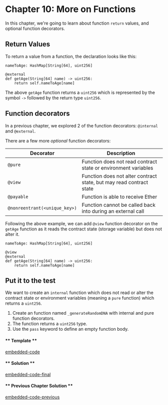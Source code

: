 # Chapter 10: More on Functions

In this chapter, we're going to learn about function `return` values, and optional function decorators.

## Return Values

To return a value from a function, the declaration looks like this:

```vyper
nameToAge: HashMap[String[64], uint256]

@external
def getAge(String[64] name) -> uint256:
    return self.nameToAge[name]
```

The above `getAge` function returns a `uint256` which is represented by the symbol `->` followed by the return type `uint256`.

## Function decorators

In a previous chapter, we explored 2 of the function decorators: `@internal` and `@external`.

There are a few more _optional_ function decorators:

| Decorator                     | Description                                                         |
| ----------------------------- | ------------------------------------------------------------------- |
| `@pure`                       | Function does not read contract state or environment variables      |
| `@view`                       | Function does not alter contract state, but may read contract state |
| `@payable`                    | Function is able to receive Ether                                   |
| `@nonreentrant(<unique_key>)` | Function cannot be called back into during an external call         |

Following the above example, we can add `@view` function decorator on the `getAge` function as it reads the contract state (storage variable) but does not alter it.

```vyper
nameToAge: HashMap[String[64], uint256]

@view
@external
def getAge(String[64] name) -> uint256:
    return self.nameToAge[name]
```

## Put it to the test

We want to create an `internal` function which does not read or alter the contract state or environment variables (meaning a `pure` function) which returns a `uint256`.

1. Create an function named `_generateRandomDNA` with internal and pure function decorators.
2. The function returns a `uint256` type.
3. Use the `pass` keyword to define an empty function body.

<!-- tabs:start -->

#### ** Template **

[embedded-code](../assets/1/1.10-template-code.vy ':include :type=code embed-template')

#### ** Solution **

[embedded-code-final](../assets/1/1.10-finished-code.vy ':include :type=code embed-final')

#### ** Previous Chapter Solution **

[embedded-code-previous](../assets/1/1.9-finished-code.vy ':include :type=code embed-previous')

<!-- tabs:end -->
